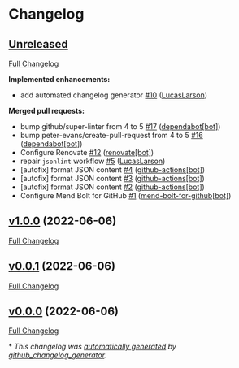 # Changelog

## [Unreleased](https://github.com/LucasLarson/.github/tree/HEAD)

[Full Changelog](https://github.com/LucasLarson/.github/compare/v1.0.0...HEAD)

**Implemented enhancements:**

- add automated changelog generator [\#10](https://github.com/LucasLarson/.github/pull/10) ([LucasLarson](https://github.com/LucasLarson))

**Merged pull requests:**

- bump github/super-linter from 4 to 5 [\#17](https://github.com/LucasLarson/.github/pull/17) ([dependabot[bot]](https://github.com/apps/dependabot))
- bump peter-evans/create-pull-request from 4 to 5 [\#16](https://github.com/LucasLarson/.github/pull/16) ([dependabot[bot]](https://github.com/apps/dependabot))
- Configure Renovate [\#12](https://github.com/LucasLarson/.github/pull/12) ([renovate[bot]](https://github.com/apps/renovate))
- repair `jsonlint` workflow [\#5](https://github.com/LucasLarson/.github/pull/5) ([LucasLarson](https://github.com/LucasLarson))
- \[autofix\] format JSON content [\#4](https://github.com/LucasLarson/.github/pull/4) ([github-actions[bot]](https://github.com/apps/github-actions))
- \[autofix\] format JSON content [\#3](https://github.com/LucasLarson/.github/pull/3) ([github-actions[bot]](https://github.com/apps/github-actions))
- \[autofix\] format JSON content [\#2](https://github.com/LucasLarson/.github/pull/2) ([github-actions[bot]](https://github.com/apps/github-actions))
- Configure Mend Bolt for GitHub [\#1](https://github.com/LucasLarson/.github/pull/1) ([mend-bolt-for-github[bot]](https://github.com/apps/mend-bolt-for-github))

## [v1.0.0](https://github.com/LucasLarson/.github/tree/v1.0.0) (2022-06-06)

[Full Changelog](https://github.com/LucasLarson/.github/compare/v0.0.1...v1.0.0)

## [v0.0.1](https://github.com/LucasLarson/.github/tree/v0.0.1) (2022-06-06)

[Full Changelog](https://github.com/LucasLarson/.github/compare/v0.0.0...v0.0.1)

## [v0.0.0](https://github.com/LucasLarson/.github/tree/v0.0.0) (2022-06-06)

[Full Changelog](https://github.com/LucasLarson/.github/compare/357fe333c0129742f21bfbe6cc464e530b70324a...v0.0.0)

\* *This changelog was [automatically generated](./.github/workflows/changelog.yml) by [github_changelog_generator](https://github.com/github-changelog-generator/github-changelog-generator).*
